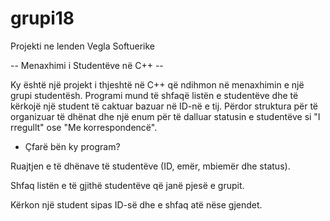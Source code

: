 # grupi18
Projekti ne lenden Vegla Softuerike

-- Menaxhimi i Studentëve në C++ --

Ky është një projekt i thjeshtë në C++ që ndihmon në menaxhimin e një grupi studentësh. Programi mund të shfaqë listën e studentëve dhe të kërkojë një student të caktuar bazuar në ID-në e tij. Përdor struktura për të organizuar të dhënat dhe një enum për të dalluar statusin e studentëve si "I rregullt" ose "Me korrespondencë".

- Çfarë bën ky program?
  
Ruajtjen e të dhënave të studentëve (ID, emër, mbiemër dhe status).

Shfaq listën e të gjithë studentëve që janë pjesë e grupit.

Kërkon një student sipas ID-së dhe e shfaq atë nëse gjendet.
